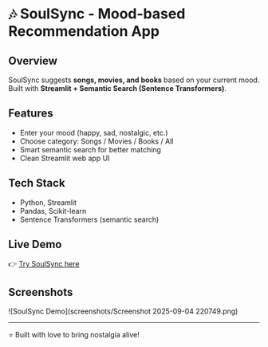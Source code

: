 # 🎶 SoulSync - Mood-based Recommendation App

## Overview
SoulSync suggests **songs, movies, and books** based on your current mood.
Built with **Streamlit + Semantic Search (Sentence Transformers)**.

## Features
- Enter your mood (happy, sad, nostalgic, etc.)
- Choose category: Songs / Movies / Books / All
- Smart semantic search for better matching
- Clean Streamlit web app UI

## Tech Stack
- Python, Streamlit
- Pandas, Scikit-learn
- Sentence Transformers (semantic search)

## Live Demo
👉 [Try SoulSync here](https://soulsyncproject-2wine8h9vetsodxdfstez6.streamlit.app/)

## Screenshots
![SoulSync Demo](screenshots/Screenshot 2025-09-04 220749.png)


---
⭐ Built with love to bring nostalgia alive!

